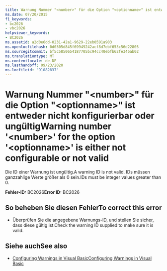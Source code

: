 ```yaml
---
title: Warnung Nummer "<number>" für die Option "<optionname>" ist entweder nicht konfigurierbar oder ungültig
ms.date: 07/20/2015
f1_keywords:
- bc2026
- vbc2026
helpviewer_keywords:
- BC2026
ms.assetid: a2d0e6dd-0231-42a1-9629-22eb0591a903
ms.openlocfilehash: 0d0305d845f69949242acf8d7ebf653c56d22805
ms.sourcegitcommit: bf5c5850654187705bc94cc40ebfb62fe346ab02
ms.translationtype: MT
ms.contentlocale: de-DE
ms.lasthandoff: 09/23/2020
ms.locfileid: "91082837"
---
```

# <a name="warning-number-number-for-the-option-optionname-is-either-not-configurable-or-not-valid"></a><span data-ttu-id="c9a91-102">Warnung Nummer "\<number>" für die Option "\<optionname>" ist entweder nicht konfigurierbar oder ungültig</span><span class="sxs-lookup"><span data-stu-id="c9a91-102">Warning number '\<number>' for the option '\<optionname>' is either not configurable or not valid</span></span>

<span data-ttu-id="c9a91-103">Die ID einer Warnung ist ungültig.</span><span class="sxs-lookup"><span data-stu-id="c9a91-103">A warning ID is not valid.</span></span> <span data-ttu-id="c9a91-104">IDs müssen ganzzahlige Werte größer als 0 sein.</span><span class="sxs-lookup"><span data-stu-id="c9a91-104">IDs must be integer values greater than 0.</span></span>  
  
 <span data-ttu-id="c9a91-105">**Fehler-ID:** BC2026</span><span class="sxs-lookup"><span data-stu-id="c9a91-105">**Error ID:** BC2026</span></span>  
  
## <a name="to-correct-this-error"></a><span data-ttu-id="c9a91-106">So beheben Sie diesen Fehler</span><span class="sxs-lookup"><span data-stu-id="c9a91-106">To correct this error</span></span>  
  
- <span data-ttu-id="c9a91-107">Überprüfen Sie die angegebene Warnungs-ID, und stellen Sie sicher, dass diese gültig ist.</span><span class="sxs-lookup"><span data-stu-id="c9a91-107">Check the warning ID supplied to make sure it is valid.</span></span>  
  
## <a name="see-also"></a><span data-ttu-id="c9a91-108">Siehe auch</span><span class="sxs-lookup"><span data-stu-id="c9a91-108">See also</span></span>

- [<span data-ttu-id="c9a91-109">Configuring Warnings in Visual Basic</span><span class="sxs-lookup"><span data-stu-id="c9a91-109">Configuring Warnings in Visual Basic</span></span>](/visualstudio/ide/configuring-warnings-in-visual-basic)
